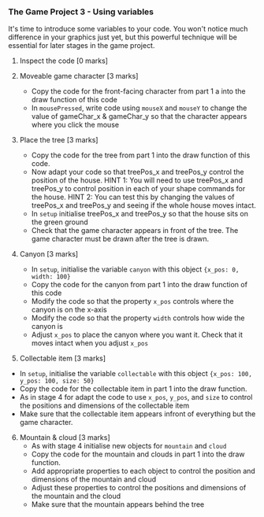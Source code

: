 ### The Game Project 3 - Using variables

It's time to introduce some variables to your code. You won't notice
much difference in your graphics just yet, but this powerful technique will
be essential for later stages in the game project.

1. Inspect the code [0 marks]

2. Moveable game character [3 marks]
	- Copy the code for the front-facing character from part 1 a into
	the draw function of this code
	- In `mousePressed`, write code using `mouseX` and `mouseY` to
	change the value of gameChar_x & gameChar_y so that the character appears
	where you click the mouse

3. Place the tree [3 marks]
	- Copy the code for the tree from part 1 into the draw function
	of this code.
	- Now adapt your code so that treePos_x and treePos_y control the
	position of the house.
	HINT 1: You will need to use treePos_x and treePos_y to control position
	in each of your shape commands for the house.
	HINT 2: You can test this by changing the values of treePos_x and treePos_y
	and seeing if the whole house moves intact.
	- In `setup` initialise treePos_x and treePos_y so that the house sits on the green
	ground
	- Check that the game character appears in front of the tree. The game
	character must be drawn after the tree is drawn.

4. Canyon [3 marks]
	- In `setup`, initialise the variable `canyon` with this object `{x_pos: 0,
	width: 100}`
	- Copy the code for the canyon from part 1 into the draw
	function of this code
	- Modify the code so that the property `x_pos` controls where the
	canyon is on the x-axis
	- Modify the code so that the property `width` controls how wide
	the canyon is
	- Adjust `x_pos` to place the canyon where you want it. Check that it moves
	intact when you adjust `x_pos`

5. Collectable item [3 marks]
- In `setup`, initialise the variable `collectable` with this object `{x_pos: 100, y_pos: 100, size: 50}`
- Copy the code for the collectable item in part 1 into the draw function.
- As in stage 4 for adapt the code to use `x_pos`, `y_pos`, and `size` to control the
positions and dimensions of the collectable item
- Make sure that the collectable item appears infront of everything but the game character.

6. Mountain & cloud [3 marks]
	- As with stage 4 initialise new objects for `mountain` and `cloud`
	- Copy the code for the mountain and clouds in part 1 into the draw function.
	- Add appropriate properties to each object to control the position and dimensions
	of the mountain and cloud
	- Adjust these properties to control the positions and dimensions of the mountain
	and the cloud
	- Make sure that the mountain appears behind the tree
